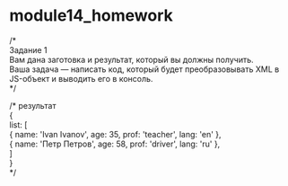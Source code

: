 # module14_homework  
/*  
Задание 1  
Вам дана заготовка и результат, который вы должны получить.   
Ваша задача — написать код, который будет преобразовывать XML в JS-объект и выводить его в консоль.  
*/  
  
/* результат  
{  
  list: [  
    { name: 'Ivan Ivanov', age: 35, prof: 'teacher', lang: 'en' },  
    { name: 'Петр Петров', age: 58, prof: 'driver', lang: 'ru' },  
  ]  
}  
*/  
